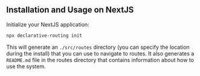 ## Installation and Usage on NextJS

Initialize your NextJS application:

```bash
npx declarative-routing init
```

This will generate an `./src/routes` directory (you can specify the location during the install) that you can use to navigate to routes. It also generates a `README.md` file in the routes directory that contains information about how to use the system.

